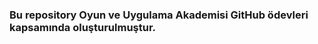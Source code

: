 <h3 style={color:red}>Bu repository Oyun ve Uygulama Akademisi GitHub ödevleri kapsamında oluşturulmuştur.</h3>
